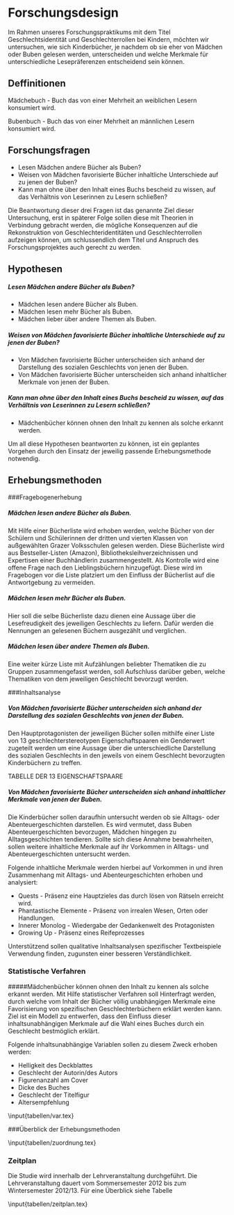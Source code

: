 

Forschungsdesign
================
Im Rahmen unseres Forschungspraktikums mit dem Titel Geschlechtsidentität und Geschlechterrollen
bei Kindern, möchten wir untersuchen, wie sich Kinderbücher, je nachdem
ob sie eher von Mädchen oder Buben gelesen werden, unterscheiden und welche Merkmale
für unterschiedliche Lesepräferenzen entscheidend sein können. 

## Deffinitionen
Mädchebuch - Buch das von einer Mehrheit an weiblichen Lesern konsumiert wird.

Bubenbuch - Buch das von einer Mehrheit an männlichen Lesern konsumiert wird.

Forschungsfragen
----------------

- Lesen Mädchen andere Bücher als Buben?
- Weisen von Mädchen favorisierte Bücher inhaltliche Unterschiede auf zu jenen der Buben?
- Kann man ohne über den Inhalt eines Buchs bescheid zu wissen, auf das Verhältnis von Leserinnen zu Lesern schließen?

Die Beantwortung dieser drei Fragen ist das genannte Ziel dieser Untersuchung, erst in späterer Folge sollen diese mit Theorien in Verbindung gebracht werden, die mögliche Konsequenzen auf die Rekonstruktion von Geschlechteridentitäten und Geschlechterrollen aufzeigen können, um schlussendlich dem Titel und Anspruch des Forschungsprojektes auch gerecht zu werden.

Hypothesen
------------
##### Lesen Mädchen andere Bücher als Buben?
- Mädchen lesen andere Bücher als Buben.
- Mädchen lesen mehr Bücher als Buben.
- Mädchen lieber über andere Themen als Buben.

##### Weisen von Mädchen favorisierte Bücher inhaltliche Unterschiede auf zu jenen der Buben?
- Von Mädchen favorisierte Bücher unterscheiden sich anhand der Darstellung des sozialen Geschlechts von jenen der Buben.
- Von Mädchen favorisierte Bücher unterscheiden sich anhand inhaltlicher Merkmale von jenen der Buben.

##### Kann man ohne über den Inhalt eines Buchs bescheid zu wissen, auf das Verhältnis von Leserinnen zu Lesern schließen?
- Mädchenbücher können ohnen den Inhalt zu kennen als solche erkannt werden.

Um all diese Hypothesen beantworten zu können, ist ein geplantes Vorgehen durch den Einsatz der jeweilig passende Erhebungsmethode notwendig.

## Erhebungsmethoden

###Fragebogenerhebung
##### Mädchen lesen andere Bücher als Buben.
Mit Hilfe einer Bücherliste wird erhoben werden, welche Bücher von der Schülern und Schülerinnen der dritten und vierten Klassen von außgewählten Grazer Volksschulen gelesen werden. Diese Bücherliste wird aus Bestseller-Listen (Amazon), Bibliotheksleihverzeichnissen und Expertisen einer Buchhändlerin zusammengestellt. Als Kontrolle wird eine offene Frage nach den Lieblingsbüchern hinzugefügt. Diese wird im Fragebogen vor die Liste platziert um den Einfluss der Bücherlist auf die Antwortgebung zu vermeiden.

##### Mädchen lesen mehr Bücher als Buben.
Hier soll die selbe Bücherliste dazu dienen eine Aussage über die Lesefreudigkeit des jeweiligen Geschlechts zu liefern. Dafür werden die Nennungen an gelesenen Büchern ausgezählt und verglichen.

##### Mädchen lesen über andere Themen als Buben.
Eine weiter kürze Liste mit Aufzählungen beliebter Thematiken die zu Gruppen zusammengefasst werden, soll Aufschluss darüber geben, welche Thematiken von dem jeweiligen Geschlecht bevorzugt werden. 

###Inhaltsanalyse

##### Von Mädchen favorisierte Bücher unterscheiden sich anhand der Darstellung des sozialen Geschlechts von jenen der Buben.
Den Hauptprotagonisten der jeweiligen Bücher sollen mithilfe einer Liste von 13 geschlechterstereotypen Eigenschaftspaaren ein Genderwert zugeteilt werden um eine Aussage über die unterschiedliche Darstellung des sozialen Geschlechts in den jeweils von einem Geschlecht bevorzugten Kinderbüchern zu treffen. 

TABELLE DER 13 EIGENSCHAFTSPAARE

##### Von Mädchen favorisierte Bücher unterscheiden sich anhand inhaltlicher Merkmale von jenen der Buben.
Die Kinderbücher sollen daraufhin untersucht werden ob sie Alltags- oder Abenteuergeschichten darstellen. Es wird vermutet, dass Buben Abenteuergeschichten bevorzugen, Mädchen hingegen zu Alltagsgeschichten tendieren. Sollte sich diese Annahme bewahrheiten, sollen weitere inhaltliche Merkmale auf ihr Vorkommen in Alltags- und Abenteuergeschichten untersucht werden. 

Folgende inhaltliche Merkmale werden hierbei auf Vorkommen in und ihren Zusammenhang mit Alltags- und Abenteurgeschichten erhoben und analysiert:

- Quests - Präsenz eine Hauptzieles das durch lösen von Rätseln erreicht wird.
- Phantastische Elemente - Präsenz von irrealen Wesen, Orten oder Handlungen.
- Innerer Monolog - Wiedergabe der Gedankenwelt des Protagonisten
- Growing Up - Präsenz eines Reifeprozesses

Unterstützend sollen qualitative Inhaltsanalysen spezifischer Textbeispiele Verwendung finden, zugunsten einer besseren Verständlichkeit.


### Statistische Verfahren
#####Mädchenbücher können ohnen den Inhalt zu kennen als solche erkannt werden.
Mit Hilfe statistischer Verfahren soll Hinterfragt werden, durch welche vom Inhalt der Bücher völlig unabhängigen Merkmale eine Favorisierung von spezifischen Geschlechterbüchern erklärt werden kann. Ziel ist ein Modell zu entwerfen, dass den Einfluss dieser inhaltsunabhängigen Merkmale auf die Wahl eines Buches durch ein Geschlecht bestmöglich erklärt.

Folgende inhaltsunabhängige Variablen sollen zu diesem Zweck erhoben werden:

- Helligkeit des Deckblattes
- Geschlecht der Autorin/des Autors
- Figurenanzahl am Cover
- Dicke des Buches 
- Geschlecht der Titelfigur
- Altersempfehlung 



\input{tabellen/var.tex}


###Überblick der Erhebungsmethoden

\input{tabellen/zuordnung.tex}

### Zeitplan
Die Studie wird innerhalb der Lehrveranstaltung durchgeführt. Die Lehrveranstaltung
dauert vom Sommersemester 2012 bis zum Wintersemester 2012/13. Für eine Überblick
siehe Tabelle

\input{tabellen/zeitplan.tex}





<!-- 
#### Merkmale




Statistische Methoden
---------------------

### Korrelation

### Lineare-Reggresion, Reggressionsanalyse



\input{tabellen/stereotype.tex}


 -->


